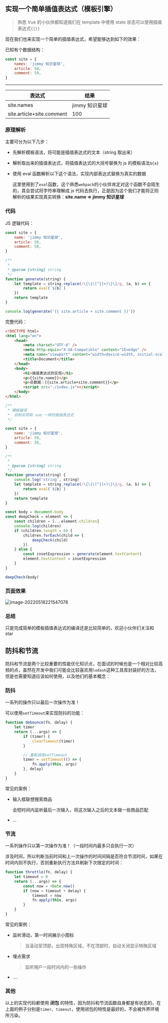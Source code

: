## 实现一个简单插值表达式（模板引擎）

> 熟悉 Vue 的小伙伴都知道我们在 template 中使用 state 状态可以使用插值表达式`{{}}`

现在我们也来实现一个简单的插值表达式，希望能够达到如下的效果：

已知有个数据结构：

```js
const site = {
	names: 'jimmy 知识星球',
	article: 50,
	comment: 50,
}
```

---

| 表达式                    | 结果           |
| ------------------------- | -------------- |
| site.names                | jimmy 知识星球 |
| site.article+site.comment | 100            |

### 原理解析

主要可分为以下几步：

- 先解析模板语法，将可能是插值表达式的文本（string 取出来）

- 解析取出来的插值表达式，将插值表达式的大括号替换为 js 的模板语法`${a}`

- 使用 eval 函数解析以下这个语法，实现内部表达式替换为真实的数据

  这里使用到了`eval`函数，这个熟悉`webpack`的小伙伴肯定对这个函数不会陌生的，其会尝试将字符串理解成 js 代码去执行，正是因为这个我们才能将正则解析的结果实现真实转换：**site.name => jimmy 知识星球**

### 代码

JS 逻辑代码：

```js
const site = {
	name: 'jimmy 知识星球',
	article: 50,
	comment: 50,
}

/**
 *
 * @param {string} string
 */
function generate(string) {
	let template = string.replace(/\{\{([^}]+)\}\}/g, (a, b) => {
		return eval(`${b}`)
	})
	return template
}

console.log(generate('{{ site.article + site.comment }}'))
```

完整代码：

```html
<!DOCTYPE html>
<html lang="en">
	<head>
		<meta charset="UTF-8" />
		<meta http-equiv="X-UA-Compatible" content="IE=edge" />
		<meta name="viewport" content="width=device-width, initial-scale=1.0" />
		<title>Document</title>
	</head>
	<body>
		<h1>插值表达式的实现</h1>
		<p>{{site.name}}</p>
		<p>总数据：{{site.article+site.comment}}</p>
		<script src="./index.js"></script>
	</body>
</html>
```

```js
/**
 * 模板编译
 *  目标实现和 vue 一样的插值表达式
 */

const site = {
	name: 'jimmy 知识星球',
	article: 50,
	comment: 50,
}

/**
 *
 * @param {string} string
 */
function generate(string) {
	console.log('string', string)
	let template = string.replace(/\{\{([^}]+)\}\}/g, (a, b) => {
		return eval(`${b}`)
	})
	return template
}

const body = document.body
const deepCheck = element => {
	const children = [...element.children]
	console.log(children)
	if (children.length > 0) {
		children.forEach(child => {
			deepCheck(child)
		})
	} else {
		const insetExpression = generate(element.textContent)
		element.textContent = insetExpression
	}
}

deepCheck(body)
```

### 页面效果

![image-20220518221547078](https://vitepress-source.oss-cn-beijing.aliyuncs.com/typoraimage-20220518221547078.png)

### 总结

只是完成简单的模板插值表达式的编译还是比较简单的，欢迎小伙伴们关注和 star

## 防抖和节流

防抖和节流是两个比较重要的性能优化知识点，在面试的时候也是一个相对比较高频的点，虽然在开发中我们可能会比较喜欢用`lodash`这种工具库封装好的方法，但是也需要知道应该如何使用，以及他们的基本概念：

### 防抖

一系列的操作只以最后一次操作为准！

可以使用`setTimeout`来实现防抖的功能：

```js
function debounce(fn, delay) {
	let timer
	return (...args) => {
		if (timer) {
			clearTimeout(timer)
		}

		// 重新调用setTimeout
		timer = setTimeout(() => {
			fn.apply(this, args)
		}, delay)
	}
}
```

常见的案例：

- 输入框联想搜索商品

  会短时间内监听最后一次输入，将这次输入之后的文本做一些商品匹配

- ...

### 节流

一系列操作只以第一次操作为准！（一段时间内最多只会执行一次）

涉及时间，所以判断当前时间和上一次操作的时间间隔是否符合节流时间，如果在时间内则不执行，否则重新执行方法并刷新下次限定的时间：

```js
function throttle(fn, delay) {
	let timeout = 0
	return (...args) => {
		const now = +Date.now()
		if (now > timeout + delay) {
			timeout = now
			fn.apply(this, args)
		}
	}
}
```

常见的案例：

- 监听滑动，第一时间展示小图标

  > 当滚动至顶部，出现特殊区域，不在顶部时，自动关闭显示特殊区域

- 埋点需求

  > 监听用户一段时间内的一些操作

- ....

### 其他

以上的实现代码都使用 **闭包** 的特性，因为防抖和节流函数自身都是有状态的，在上面的例子分别是`timer`、`timeout`，使用闭包的特性是最好的，不会被外界环境所污染。
